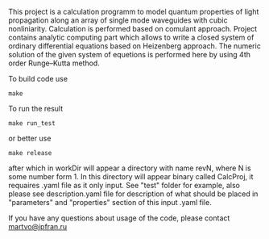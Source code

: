 This project is a calculation programm to model quantum properties of light propagation
along an array of single mode waveguides with cubic nonliniarity. Calculation is performed 
based on comulant approach. Project contains analytic computing part which allows to write a
closed system of ordinary differential equations based on Heizenberg approach.
The numeric solution of the given system of equetions is performed here by using 4th order
Runge–Kutta method.

To build code use 
    
    make
    
To run the result
    
    make run_test
    
or better use 
    
    make release
    
after which in workDir will appear a directory with name revN, where N is some number form 1.
In this directory will appear binary called CalcProj, it requaires .yaml file as it only input.
See "test" folder for example, also please see description.yaml file for description of what should be placed 
in "parameters" and "properties" section of this input .yaml file.

If you have any questions about usage of the code, please contact martvo@ipfran.ru
